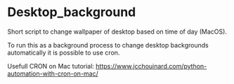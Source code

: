 # Desktop_background
Short script to change wallpaper of desktop based on time of day (MacOS).

To run this as a background process to change desktop backgrounds automatically it is possible to use cron.

Usefull CRON on Mac tutorial: https://www.jcchouinard.com/python-automation-with-cron-on-mac/
